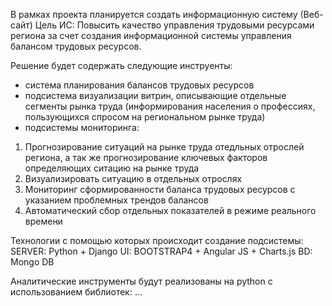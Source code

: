  
В рамках проекта планируется создать информационную систему (Веб-сайт) 
Цель ИС:
Повысить качество управления трудовыми ресурсами региона за счет создания информационной системы управления балансом трудовых ресурсов.

Решение будет содержать следующие инструенты:
 * система планирования балансов трудовых ресурсов
 * подсистема визуализации витрин, описывающие отдельные сегменты рынка труда (информирования населения о профессиях, пользующихся спросом на региональном рынке труда)
 * подсистемы мониторинга:
  1. Прогнозирование ситуаций на рынке труда отедльных отрослей региона, а так же прогнозирование ключевых факторов определяющих ситацию на рынке труда
  2. Визуализировать ситуацию в отдельных отрослях
  3. Мониторинг сформированности баланса трудовых ресурсов с указанием проблемных трендов балансов 
  4. Автоматический сбор отдельных показателей в режиме реального времени 
 
  
Технологии с помощью которых происходит создание подсистемы: 
SERVER: Python + Django 
UI: BOOTSTRAP4 + Angular JS + Charts.js
BD: Mongo DB

Аналитические инструменты будут реализованы на python с использованием библиотек: ...
